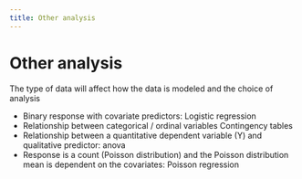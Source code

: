 ```yaml
---
title: Other analysis
---
```


# Other analysis

The type of data will affect how the data is modeled and the choice of analysis

- Binary response with covariate predictors:
Logistic regression 
- Relationship between categorical / ordinal variables
Contingency tables
- Relationship between a quantitative dependent variable (Y) and qualitative predictor: 
anova
- Response is a count (Poisson distribution) and the Poisson distribution mean is dependent on the covariates: 
Poisson regression 
